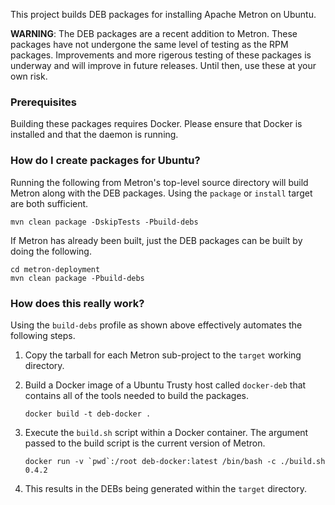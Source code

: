 <!--
Licensed to the Apache Software Foundation (ASF) under one
or more contributor license agreements.  See the NOTICE file
distributed with this work for additional information
regarding copyright ownership.  The ASF licenses this file
to you under the Apache License, Version 2.0 (the
"License"); you may not use this file except in compliance
with the License.  You may obtain a copy of the License at

    http://www.apache.org/licenses/LICENSE-2.0

Unless required by applicable law or agreed to in writing, software
distributed under the License is distributed on an "AS IS" BASIS,
WITHOUT WARRANTIES OR CONDITIONS OF ANY KIND, either express or implied.
See the License for the specific language governing permissions and
limitations under the License.
-->
This project builds DEB packages for installing Apache Metron on Ubuntu.

**WARNING**: The DEB packages are a recent addition to Metron.  These packages have not undergone the same level of testing as the RPM packages.  Improvements and more rigerous testing of these packages is underway and will improve in future releases.  Until then, use these at your own risk.

### Prerequisites

Building these packages requires Docker.  Please ensure that Docker is installed and that the daemon is running.

### How do I create packages for Ubuntu?

Running the following from Metron's top-level source directory will build Metron along with the DEB packages.  Using the `package` or `install` target are both sufficient.

  ```
  mvn clean package -DskipTests -Pbuild-debs
  ```

If Metron has already been built, just the DEB packages can be built by doing the following.

  ```
  cd metron-deployment
  mvn clean package -Pbuild-debs
  ```

### How does this really work?

Using the `build-debs` profile as shown above effectively automates the following steps.

1. Copy the tarball for each Metron sub-project to the `target` working directory.

1. Build a Docker image of a Ubuntu Trusty host called `docker-deb` that contains all of the tools needed to build the packages.

    ```
    docker build -t deb-docker .
    ```

1. Execute the `build.sh` script within a Docker container.  The argument passed to the build script is the current version of Metron.

    ```
    docker run -v `pwd`:/root deb-docker:latest /bin/bash -c ./build.sh 0.4.2
    ```

1. This results in the DEBs being generated within the `target` directory.
